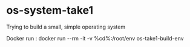 # os-system-take1

Trying to build a small, simple operating system

Docker run : docker run --rm -it -v %cd%:/root/env os-take1-build-env
